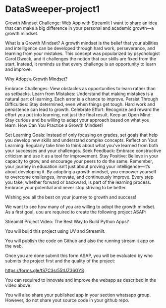 # DataSweeper-project1
Growth Mindset Challenge: Web App with Streamlit
I want to share an idea that can make a big difference in your personal and academic growth—a growth mindset.

What is a Growth Mindset?
A growth mindset is the belief that your abilities and intelligence can be developed through hard work, perseverance, and learning from your mistakes. This concept was popularized by psychologist Carol Dweck, and it challenges the notion that our skills are fixed from the start. Instead, it reminds us that every challenge is an opportunity to learn and improve.

Why Adopt a Growth Mindset?

Embrace Challenges: View obstacles as opportunities to learn rather than as setbacks.
Learn from Mistakes: Understand that making mistakes is a natural part of learning. Each error is a chance to improve.
Persist Through Difficulties: Stay determined, even when things get tough. Hard work and persistence can lead to growth.
Celebrate Effort: Recognize and reward the effort you put into learning, not just the final result.
Keep an Open Mind: Stay curious and be willing to adapt your approach based on what you learn.
How Can You Practice a Growth Mindset?

Set Learning Goals: Instead of only focusing on grades, set goals that help you develop new skills and understand complex concepts.
Reflect on Your Learning: Regularly take time to think about what you’ve learned from both your successes and your challenges.
Seek Feedback: Embrace constructive criticism and use it as a tool for improvement.
Stay Positive: Believe in your capacity to grow, and encourage your peers to do the same.
Remember, your journey in education isn’t just about proving your intelligence—it’s about developing it. By adopting a growth mindset, you empower yourself to overcome challenges, innovate, and continuously improve. Every step you take, whether forward or backward, is part of the learning process. Embrace your potential and never stop striving to be better.

Wishing you all the best on your journey to growth and success!

We want to see how many of you are willing to adopt the growth mindset. As a first goal, uou are required to create the following project ASAP:

Streamlit Project Video: The Best Way to Build Python Apps?

You will build this project using UV and Streamlit.

You will publish the code on Github and also the running streamlit app on the web.

Once you are done submit this form ASAP, you will be evaluated by who submits the project first and the quality of the project:

https://forms.gle/tS7C3sr55tUZ36GY8

You can required to innovate and improve the webapp as described in the video above.

You will also share your published app in your section whatsapp group. However, do not share yout source code in your github repo.
